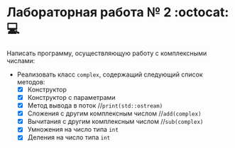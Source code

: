 # Лабораторная работа № 2 :octocat:  :computer:
Написать программу, осуществляющую работу с комплексными числами:
* Реализовать класс `complex`, содержащий следующий список методов:
  - [x] Конструктор
  - [x] Конструктор с параметрами
  - [x] Метод вывода в поток //`print(std::ostream)`
  - [x] Сложения с другим комплексным числом //`add(complex)`
  - [x] Вычитания с другим комплексным числом //`sub(complex)`
  - [x] Умножения на число типа `int`
  - [x] Деления на число типа `int`
